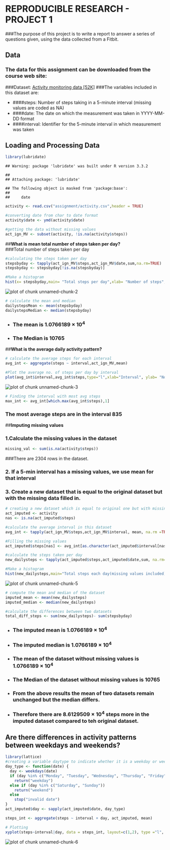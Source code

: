 # **REPRODUCIBLE RESEARCH - PROJECT 1**
###The purpose of this project is to write a report to answer a series of questions given, using the data collected from a Fitbit.
## **Data**
### The data for this assignment can be downloaded from the course web site:

###Dataset: [Activity monitoring data [52K]](https://d396qusza40orc.cloudfront.net/repdata%2Fdata%2Factivity.zip)
###The variables included in this dataset are:

* ####steps: Number of steps taking in a 5-minute interval (missing values are coded as NA)  
* ####date: The date on which the measurement was taken in YYYY-MM-DD format  
* ####interval: Identifier for the 5-minute interval in which measurement was taken  
## **Loading and Processing Data**  

```r
library(lubridate)
```

```
## Warning: package 'lubridate' was built under R version 3.3.2
```

```
## 
## Attaching package: 'lubridate'
```

```
## The following object is masked from 'package:base':
## 
##     date
```

```r
activity <- read.csv("assignment/activity.csv",header = TRUE)

#converting date from char to date format
activity$date <- ymd(activity$date)

#getting the data without missing values
act_ign_MV <- subset(activity, !is.na(activity$steps))
```

##**What is mean total number of steps taken per day?**  
###Total number of steps taken per day  

```r
#calculating the steps taken per day
stepsbyday <- tapply(act_ign_MV$steps,act_ign_MV$date,sum,na.rm=TRUE)
stepsbyday <- stepsbyday[!is.na(stepsbyday)]

#Make a histogram
hist(x= stepsbyday,main= "Total steps per day",xlab= "Number of steps", ylab= "frequency",breaks=20,col= "blue")
```

![plot of chunk unnamed-chunk-2](figure/unnamed-chunk-2-1.png)

```r
# calculate the mean and median
dailystepsMean <- mean(stepsbyday)
dailystepsMedian <- median(stepsbyday)
```

* ### The mean is 1.0766189 &times; 10<sup>4</sup>
* ### The Median is 10765

##**What is the average daily activity pattern?**

```r
# calculate the average steps for each interval
avg_int <- aggregate(steps ~ interval,act_ign_MV,mean)

#Plot the average no. of steps per day by interval
plot(avg_int$interval,avg_int$steps,type="l",xlab="Interval", ylab= "No. of steps",main= "Average no. of steps per day by interval")
```

![plot of chunk unnamed-chunk-3](figure/unnamed-chunk-3-1.png)

```r
# Finding the interval with most avg steps
max_int <- avg_int[which.max(avg_int$steps),1]
```

### The most average steps are in the interval 835

##**Imputing missing values**
### 1.Calculate the missing values in the dataset

```r
missing_val <- sum(is.na(activity$steps))
```
###There are 2304 rows in the dataset.

### 2. If a 5-min interval has a missing values, we use mean for that interval
### 3. Create a new dataset that is equal to the original dataset but with the missing data filled in.

```r
# creating a new dataset which is equal to original one but with missing data
act_imputed <- activity
nas <- is.na(act_imputed$steps)

#calculate the average interval in this dataset
avg_int <- tapply(act_ign_MV$steps,act_ign_MV$interval, mean, na.rm =TRUE)

#Filling the missing values
act_imputed$steps[nas] <- avg_int[as.character(act_imputed$interval[nas])]

#calculate the steps taken per day
new_dailysteps <- tapply(act_imputed$steps,act_imputed$date,sum, na.rm= TRUE)

#Make a histogram
hist(new_dailysteps,main="Total steps each day(missing values included)",col="dark red",xlab = "No.of steps",breaks = 20)
```

![plot of chunk unnamed-chunk-5](figure/unnamed-chunk-5-1.png)

```r
# compute the mean and median of the dataset 
imputed_mean <- mean(new_dailysteps)
imputed_median <- median(new_dailysteps)

#calculate the differences between two datasets
total_diff_steps <- sum(new_dailysteps)- sum(stepsbyday)
```
* ### The imputed mean is 1.0766189 &times; 10<sup>4</sup>
* ### The imputed median is 1.0766189 &times; 10<sup>4</sup>  
* ### The mean of the dataset without missing values is 1.0766189 &times; 10<sup>4</sup>
* ### The Median of the dataset without missing values is 10765
* ### From the above results the mean of two datasets remain unchanged but the median differs.
* ### Therefore there are 8.6129509 &times; 10<sup>4</sup> steps more in the imputed dataset compared to teh original dataset.

## **Are there differences in activity patterns between weekdays and weekends?**

```r
library(lattice)
#creating a variable daytype to indicate whether it is a weekday or weekend
day_type <- function(date) {
  day <- weekdays(date)
  if (day %in% c("Monday", "Tuesday", "Wednesday", "Thursday", "Friday"))
    return("weekday")
  else if (day %in% c("Saturday", "Sunday"))
    return("weekend")
  else
    stop("invalid date")
}
act_imputed$day <- sapply(act_imputed$date, day_type)

steps_int <- aggregate(steps ~ interval + day, act_imputed, mean)

# Plotting
xyplot(steps~interval|day, data = steps_int, layout=c(1,2), type ="l", main="Average Steps per Interval Based on Type of Day")
```

![plot of chunk unnamed-chunk-6](figure/unnamed-chunk-6-1.png)

